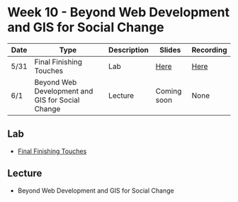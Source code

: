 # Week 10 - Beyond Web Development and GIS for Social Change

Date|Type|Description|Slides|Recording|
|---|----|-----------|------|---------|
|5/31|Final Finishing Touches|Lab|[Here](../materials/AA191_S_W10_Lab_10.pdf)|[Here](https://ucla.zoom.us/rec/share/x9bpUoIMD_rdN7jWIy0yZ-Tm17AB9lFVbCqizwtM_OUQV55Jv0gYA6DtZIIGjSvv.8DG--OTH8KPKDayf)|
|6/1|Beyond Web Development and GIS for Social Change|Lecture|Coming soon|None|

## Lab

- [Final Finishing Touches](../../labs/week9-10/)

## Lecture

- Beyond Web Development and GIS for Social Change
